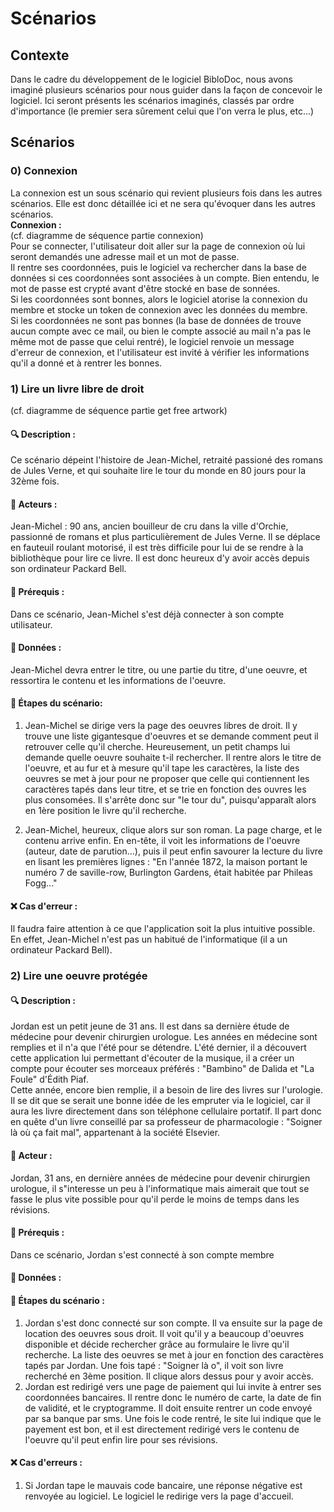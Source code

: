 # Scénarios

## Contexte

Dans le cadre du développement de le logiciel BibloDoc, nous avons imaginé plusieurs scénarios pour nous guider dans la façon de concevoir le logiciel. Ici seront présents les scénarios imaginés, classés par ordre d'importance (le premier sera sûrement celui que l'on verra le plus, etc...)

## Scénarios

### 0) Connexion

La connexion est un sous scénario qui revient plusieurs fois dans les autres scénarios. Elle est donc détaillée ici et ne sera qu'évoquer dans les autres scénarios.  
**Connexion :**  
(cf. diagramme de séquence partie connexion)  
Pour se connecter, l'utilisateur doit aller sur la page de connexion où lui seront demandés une adresse mail et un mot de passe.  
Il rentre ses coordonnées, puis le logiciel va rechercher dans la base de données si ces coordonnées sont associées à un compte. Bien entendu, le mot de passe est crypté avant d'être stocké en base de sonnées.  
Si les coordonnées sont bonnes, alors le logiciel atorise la connexion du membre et stocke un token de connexion avec les données du membre.  
Si les coordonnées ne sont pas bonnes (la base de données de trouve aucun compte avec ce mail, ou bien le compte associé au mail n'a pas le même mot de passe que celui rentré), le logiciel renvoie un message d'erreur de connexion, et l'utilisateur est invité à vérifier les informations qu'il a donné et à rentrer les bonnes.  

### 1) Lire un livre libre de droit

(cf. diagramme de séquence partie get free artwork)

#### :mag: Description :
Ce scénario dépeint l'histoire de Jean-Michel, retraité passioné des romans de Jules Verne, et qui souhaite lire le tour du monde en 80 jours pour la 32ème fois. 

#### :busts_in_silhouette: Acteurs :
Jean-Michel : 90 ans, ancien bouilleur de cru dans la ville d'Orchie, passionné de romans et plus particulièrement de Jules Verne. Il se déplace en fauteuil roulant motorisé, il est très difficile pour lui de se rendre à la bibliothèque pour lire ce livre. Il est donc heureux d'y avoir accès depuis son ordinateur Packard Bell.

#### :wrench: Prérequis :
Dans ce scénario, Jean-Michel s'est déjà connecter à son compte utilisateur.

#### :file_folder: Données :
Jean-Michel devra entrer le titre, ou une partie du titre, d'une oeuvre, et ressortira le contenu et les informations de l'oeuvre.

#### :page_with_curl: Étapes du scénario:
1. Jean-Michel se dirige vers la page des oeuvres libres de droit. Il y trouve une liste gigantesque d'oeuvres et se demande comment peut il retrouver celle qu'il cherche. Heureusement, un petit champs lui demande quelle oeuvre souhaite t-il rechercher. Il rentre alors le titre de l'oeuvre, et au fur et à mesure qu'il tape les caractères, la liste des oeuvres se met à jour pour ne proposer que celle qui contiennent les caractères tapés dans leur titre, et se trie en fonction des ouvres les plus consomées. Il s'arrête donc sur "le tour du", puisqu'apparaît alors en 1ère position le livre qu'il recherche.  

2. Jean-Michel, heureux, clique alors sur son roman. La page charge, et le contenu arrive enfin. En en-tête, il voit les informations de l'oeuvre (auteur, date de parution...), puis il peut enfin savourer la lecture du livre en lisant les premières lignes : "En l'année 1872, la maison portant le numéro 7 de saville-row, Burlington Gardens, était habitée par Phileas Fogg..."

#### :x: Cas d'erreur :
Il faudra faire attention à ce que l'application soit la plus intuitive possible. En effet, Jean-Michel n'est pas un habitué de l'informatique (il a un ordinateur Packard Bell).

### 2) Lire une oeuvre protégée

#### :mag: Description :
Jordan est un petit jeune de 31 ans. Il est dans sa dernière étude de médecine pour devenir chirurgien urologue. Les années en médecine sont remplies et il n'a que l'été pour se détendre. L'été dernier, il a découvert cette application lui permettant d'écouter de la musique, il a créer un compte pour écouter ses morceaux préférés : "Bambino" de Dalida et "La Foule" d'Édith Piaf.  
Cette année, encore bien remplie, il a besoin de lire des livres sur l'urologie. Il se dit que se serait une bonne idée de les empruter via le logiciel, car il aura les livre directement dans son téléphone cellulaire portatif. Il part donc en quête d'un livre conseillé par sa professeur de pharmacologie : "Soigner là où ça fait mal", appartenant à la société Elsevier. 

#### :busts_in_silhouette: Acteur :
Jordan, 31 ans, en dernière années de médecine pour devenir chirurgien urologue, il s"interesse un peu à l'informatique mais aimerait que tout se fasse le plus vite possible pour qu'il perde le moins de temps dans les révisions.

#### :wrench: Prérequis :
Dans ce scénario, Jordan s'est connecté à son compte membre

#### :file_folder: Données :

#### :page_with_curl: Étapes du scénario :
1. Jordan s'est donc connecté sur son compte. Il va ensuite sur la page de location des oeuvres sous droit. Il voit qu'il y a beaucoup d'oeuvres disponible et décide rechercher grâce au formulaire le livre qu'il recherche. La liste des oeuvres se met à jour en fonction des caractères tapés par Jordan. Une fois tapé : "Soigner là o", il voit son livre recherché en 3ème position. Il clique alors dessus pour y avoir accès.  
1. Jordan est redirigé vers une page de paiement qui lui invite à entrer ses coordonnées bancaires. Il rentre donc le numéro de carte, la date de fin de validité, et le cryptogramme. Il doit ensuite rentrer un code envoyé par sa banque par sms. Une fois le code rentré, le site lui indique que le payement est bon, et il est directement redirigé vers le contenu de l'oeuvre qu'il peut enfin lire pour ses révisions.

#### :x: Cas d'erreurs :
1. Si Jordan tape le mauvais code bancaire, une réponse négative est renvoyée au logiciel. Le logiciel le redirige vers la page d'accueil.


